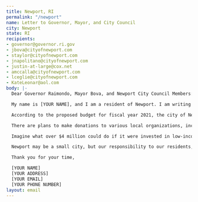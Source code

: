 ```yaml
---
title: Newport, RI
permalink: "/newport"
name: Letter to Governor, Mayor, and City Council
city: Newport
state: RI
recipients:
- governor@governor.ri.gov
- jbova@cityofnewport.com
- staylor@cityofnewport.com
- jnapolitano@cityofnewport.com
- justin-at-large@cox.net
- amccalla@cityofnewport.com
- lceglie@cityofnewport.com
- KateLeonar@aol.com
body: |-
  Dear Governor Raimondo, Mayor Bova, and Newport City Council Members:

  My name is [YOUR NAME], and I am a resident of Newport. I am writing to demand that Governor Raimondo, Mayor Bova and the members of the City Council do everything in their power to adopt a budget that redirects all funds from the Police Department and towards community wellbeing, mental health and the needs of its residents. It has become clear that police forces are ineffective at keeping local communities safe and that they perpetuate the oppression of residents of color, undocumented residents, disabled residents, mentally ill residents, and LGBTQ residents.

  According to the proposed budget for fiscal year 2021, the city of Newport expects to lose $3.5 million as a result of the COVID-19 pandemic. However, the city is projecting that General Fund revenue will total approximately $96.4 million for the upcoming fiscal year, with $79.8 million of that money coming directly from this city’s residents through local property and motor vehicle taxes.

  There are plans to make donations to various local organizations, including Visiting Nurses, Newport County Mental Health, and Clean Ocean Access. It’s wonderful that our city would use a portion of the budget to make donations to programs that promote well-being and provide life-enriching activities and public spaces for its residents, as well as outreach and civic service to some of the most impacted among us. However, those donations total $127,200. Compare that to the proposed $19 million the city plans to use to police those residents and you might see why it is that thousands of them were marching in the streets on June 6.

  Imagine what over $4 million could do if it were invested in low-income and public housing, education, resources for formerly incarcerated individuals, public transportation, and other city initiatives that have been proven to strengthen communities.

  Newport may be a small city, but our responsibility to our residents, state, and country is large. We desperately need to change our financial priorities and let our tax dollars go to communities, not cops.

  Thank you for your time,

  [YOUR NAME]
  [YOUR ADDRESS]
  [YOUR EMAIL]
  [YOUR PHONE NUMBER]
layout: email
---
```


